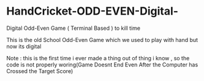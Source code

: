 # HandCricket-ODD-EVEN-Digital-
Digital Odd-Even Game ( Terminal Based ) to kill time

This is the old School Odd-Even Game which we used to play with hand but now its digital 

Note : this is the first time i ever made a thing out of thing i know , so the code is not properly woring(Game Doesnt End Even After the Computer has Crossed the Target Score)
